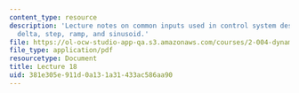 ```yaml
---
content_type: resource
description: 'Lecture notes on common inputs used in control system design and analysis:
  delta, step, ramp, and sinusoid.'
file: https://ol-ocw-studio-app-qa.s3.amazonaws.com/courses/2-004-dynamics-and-control-ii-spring-2008/381e305e911d0a131a31433ac586aa90_lecture_18.pdf
file_type: application/pdf
resourcetype: Document
title: Lecture 18
uid: 381e305e-911d-0a13-1a31-433ac586aa90
---
```

